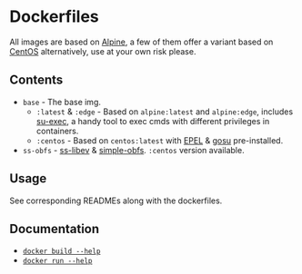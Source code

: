 # Dockerfiles

All images are based on [Alpine](http://alpinelinux.org/), a few of them offer a variant based on [CentOS](https://www.centos.org/) alternatively, use at your own risk please.

## Contents

- `base` - The base img.
    - `:latest` & `:edge` -  Based on `alpine:latest` and `alpine:edge`, includes [su-exec](https://github.com/ncopa/su-exec), a handy tool to exec cmds with different privileges in containers.
    - `:centos` - Based on `centos:latest` with [EPEL](https://fedoraproject.org/wiki/EPEL) & [gosu](https://github.com/tianon/gosu) pre-installed.
- `ss-obfs` - [ss-libev](https://github.com/shadowsocks/shadowsocks-libev) & [simple-obfs](https://github.com/shadowsocks/simple-obfs). `:centos` version available.

## Usage

See corresponding READMEs along with the dockerfiles.

## Documentation
- [`docker build --help`](https://docs.docker.com/engine/reference/commandline/build/)
- [`docker run --help`](https://docs.docker.com/engine/reference/commandline/run/) 
